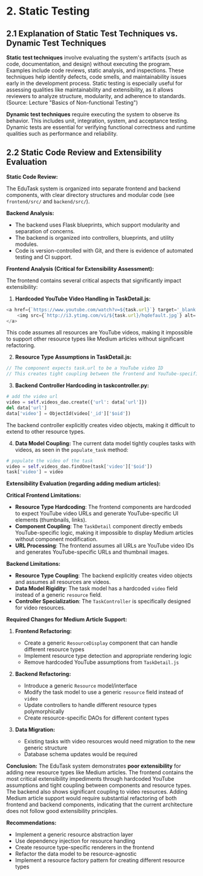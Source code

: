# 2. Static Testing

## 2.1 Explanation of Static Test Techniques vs. Dynamic Test Techniques

**Static test techniques** involve evaluating the system's artifacts (such as code, documentation, and design) without executing the program. Examples include code reviews, static analysis, and inspections. These techniques help identify defects, code smells, and maintainability issues early in the development process. Static testing is especially useful for assessing qualities like maintainability and extensibility, as it allows reviewers to analyze structure, modularity, and adherence to standards. (Source: Lecture "Basics of Non-functional Testing")

**Dynamic test techniques** require executing the system to observe its behavior. This includes unit, integration, system, and acceptance testing. Dynamic tests are essential for verifying functional correctness and runtime qualities such as performance and reliability.

## 2.2 Static Code Review and Extensibility Evaluation

**Static Code Review:**

The EduTask system is organized into separate frontend and backend components, with clear directory structures and modular code (see `frontend/src/` and `backend/src/`).

**Backend Analysis:**
- The backend uses Flask blueprints, which support modularity and separation of concerns.
- The backend is organized into controllers, blueprints, and utility modules.
- Code is version-controlled with Git, and there is evidence of automated testing and CI support.

**Frontend Analysis (Critical for Extensibility Assessment):**

The frontend contains several critical aspects that significantly impact extensibility:

1. **Hardcoded YouTube Video Handling in TaskDetail.js:**
```javascript:frontend/src/Components/TaskDetail.js
<a href={`https://www.youtube.com/watch?v=${task.url}`} target='_blank' rel="noreferrer">
    <img src={`http://i3.ytimg.com/vi/${task.url}/hqdefault.jpg`} alt='' />
</a>
```
This code assumes all resources are YouTube videos, making it impossible to support other resource types like Medium articles without significant refactoring.

2. **Resource Type Assumptions in TaskDetail.js:**
```javascript:frontend/src/Components/TaskDetail.js
// The component expects task.url to be a YouTube video ID
// This creates tight coupling between the frontend and YouTube-specific functionality
```

3. **Backend Controller Hardcoding in taskcontroller.py:**
```python:backend/src/controllers/taskcontroller.py
# add the video url
video = self.videos_dao.create({'url': data['url']})
del data['url']
data['video'] = ObjectId(video['_id']['$oid'])
```
The backend controller explicitly creates video objects, making it difficult to extend to other resource types.

4. **Data Model Coupling:**
The current data model tightly couples tasks with videos, as seen in the `populate_task` method:
```python:backend/src/controllers/taskcontroller.py
# populate the video of the task
video = self.videos_dao.findOne(task['video']['$oid'])
task['video'] = video
```

**Extensibility Evaluation (regarding adding medium articles):**

**Critical Frontend Limitations:**
- **Resource Type Hardcoding**: The frontend components are hardcoded to expect YouTube video URLs and generate YouTube-specific UI elements (thumbnails, links).
- **Component Coupling**: The `TaskDetail` component directly embeds YouTube-specific logic, making it impossible to display Medium articles without component modification.
- **URL Processing**: The frontend assumes all URLs are YouTube video IDs and generates YouTube-specific URLs and thumbnail images.

**Backend Limitations:**
- **Resource Type Coupling**: The backend explicitly creates video objects and assumes all resources are videos.
- **Data Model Rigidity**: The task model has a hardcoded `video` field instead of a generic `resource` field.
- **Controller Specialization**: The `TaskController` is specifically designed for video resources.

**Required Changes for Medium Article Support:**

1. **Frontend Refactoring:**
   - Create a generic `ResourceDisplay` component that can handle different resource types
   - Implement resource type detection and appropriate rendering logic
   - Remove hardcoded YouTube assumptions from `TaskDetail.js`

2. **Backend Refactoring:**
   - Introduce a generic `Resource` model/interface
   - Modify the task model to use a generic `resource` field instead of `video`
   - Update controllers to handle different resource types polymorphically
   - Create resource-specific DAOs for different content types

3. **Data Migration:**
   - Existing tasks with video resources would need migration to the new generic structure
   - Database schema updates would be required

**Conclusion:**
The EduTask system demonstrates **poor extensibility** for adding new resource types like Medium articles. The frontend contains the most critical extensibility impediments through hardcoded YouTube assumptions and tight coupling between components and resource types. The backend also shows significant coupling to video resources. Adding Medium article support would require substantial refactoring of both frontend and backend components, indicating that the current architecture does not follow good extensibility principles.

**Recommendations:**
- Implement a generic resource abstraction layer
- Use dependency injection for resource handling
- Create resource type-specific renderers in the frontend
- Refactor the data model to be resource-agnostic
- Implement a resource factory pattern for creating different resource types 
